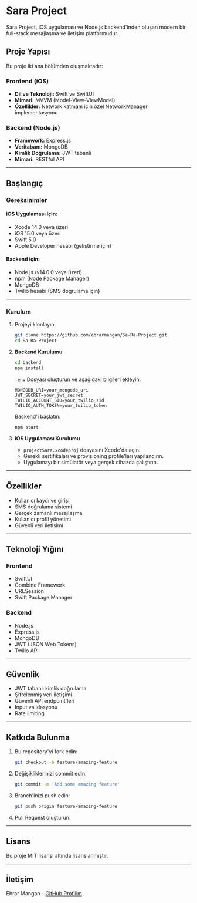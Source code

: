 # Sara Project

Sara Project, iOS uygulaması ve Node.js backend'inden oluşan modern bir full-stack mesajlaşma ve iletişim platformudur.

## Proje Yapısı

Bu proje iki ana bölümden oluşmaktadır:

### Frontend (iOS)
- **Dil ve Teknoloji:** Swift ve SwiftUI
- **Mimari:** MVVM (Model-View-ViewModel)
- **Özellikler:** Network katmanı için özel NetworkManager implementasyonu

### Backend (Node.js)
- **Framework:** Express.js
- **Veritabanı:** MongoDB
- **Kimlik Doğrulama:** JWT tabanlı
- **Mimari:** RESTful API

---

## Başlangıç

### Gereksinimler

#### iOS Uygulaması için:
- Xcode 14.0 veya üzeri
- iOS 15.0 veya üzeri
- Swift 5.0
- Apple Developer hesabı (geliştirme için)

#### Backend için:
- Node.js (v14.0.0 veya üzeri)
- npm (Node Package Manager)
- MongoDB
- Twilio hesabı (SMS doğrulama için)

---

### Kurulum

1. Projeyi klonlayın:
   ```bash
   git clone https://github.com/ebrarmangan/Sa-Ra-Project.git
   cd Sa-Ra-Project
   ```

2. **Backend Kurulumu**
   ```bash
   cd backend
   npm install
   ```

   `.env` Dosyası oluşturun ve aşağıdaki bilgileri ekleyin:
   ```env
   MONGODB_URI=your_mongodb_uri
   JWT_SECRET=your_jwt_secret
   TWILIO_ACCOUNT_SID=your_twilio_sid
   TWILIO_AUTH_TOKEN=your_twilio_token
   ```

   Backend'i başlatın:
   ```bash
   npm start
   ```

3. **iOS Uygulaması Kurulumu**
   - `projectSara.xcodeproj` dosyasını Xcode'da açın.
   - Gerekli sertifikaları ve provisioning profile'ları yapılandırın.
   - Uygulamayı bir simülatör veya gerçek cihazda çalıştırın.

---

## Özellikler

- Kullanıcı kaydı ve girişi
- SMS doğrulama sistemi
- Gerçek zamanlı mesajlaşma
- Kullanıcı profil yönetimi
- Güvenli veri iletişimi

---

## Teknoloji Yığını

### Frontend
- SwiftUI
- Combine Framework
- URLSession
- Swift Package Manager

### Backend
- Node.js
- Express.js
- MongoDB
- JWT (JSON Web Tokens)
- Twilio API

---

## Güvenlik

- JWT tabanlı kimlik doğrulama
- Şifrelenmiş veri iletişimi
- Güvenli API endpoint'leri
- Input validasyonu
- Rate limiting

---

## Katkıda Bulunma

1. Bu repository'yi fork edin:
   ```bash
   git checkout -b feature/amazing-feature
   ```
2. Değişikliklerinizi commit edin:
   ```bash
   git commit -m 'Add some amazing feature'
   ```
3. Branch'inizi push edin:
   ```bash
   git push origin feature/amazing-feature
   ```
4. Pull Request oluşturun.

---

## Lisans

Bu proje MIT lisansı altında lisanslanmıştır.

---

## İletişim

Ebrar Mangan - [GitHub Profilim](https://github.com/ebrarmangan)
